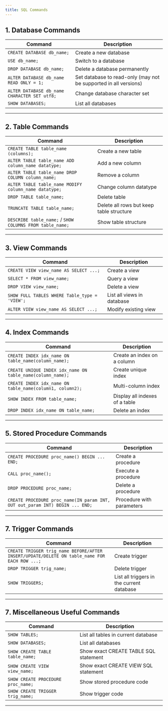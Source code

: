 ```yaml
---
title: SQL Commands
---
```


## 1. Database Commands

|Command|Description|
|---|---|
|`CREATE DATABASE db_name;`|Create a new database|
|`USE db_name;`|Switch to a database|
|`DROP DATABASE db_name;`|Delete a database permanently|
|`ALTER DATABASE db_name READ ONLY = 1;`|Set database to read-only (may not be supported in all versions)|
|`ALTER DATABASE db_name CHARACTER SET utf8;`|Change database character set|
|`SHOW DATABASES;`|List all databases|

---

##  2. Table Commands

|Command|Description|
|---|---|
|`CREATE TABLE table_name (columns);`|Create a new table|
|`ALTER TABLE table_name ADD column_name datatype;`|Add a new column|
|`ALTER TABLE table_name DROP COLUMN column_name;`|Remove a column|
|`ALTER TABLE table_name MODIFY column_name datatype;`|Change column datatype|
|`DROP TABLE table_name;`|Delete table|
|`TRUNCATE TABLE table_name;`|Delete all rows but keep table structure|
|`DESCRIBE table_name;` / `SHOW COLUMNS FROM table_name;`|Show table structure|

---

## 3. View Commands

|Command|Description|
|---|---|
|`CREATE VIEW view_name AS SELECT ...;`|Create a view|
|`SELECT * FROM view_name;`|Query a view|
|`DROP VIEW view_name;`|Delete a view|
|`SHOW FULL TABLES WHERE Table_type = 'VIEW';`|List all views in database|
|`ALTER VIEW view_name AS SELECT ...;`|Modify existing view|

---

## 4. Index Commands

|Command|Description|
|---|---|
|`CREATE INDEX idx_name ON table_name(column_name);`|Create an index on a column|
|`CREATE UNIQUE INDEX idx_name ON table_name(column_name);`|Create unique index|
|`CREATE INDEX idx_name ON table_name(column1, column2);`|Multi-column index|
|`SHOW INDEX FROM table_name;`|Display all indexes of a table|
|`DROP INDEX idx_name ON table_name;`|Delete an index|

---

## 5. Stored Procedure Commands

|Command|Description|
|---|---|
|`CREATE PROCEDURE proc_name() BEGIN ... END;`|Create a procedure|
|`CALL proc_name();`|Execute a procedure|
|`DROP PROCEDURE proc_name;`|Delete a procedure|
|`CREATE PROCEDURE proc_name(IN param INT, OUT out_param INT) BEGIN ... END;`|Procedure with parameters|

---

## 7. Trigger Commands

|Command|Description|
|---|---|
|`CREATE TRIGGER trig_name BEFORE/AFTER INSERT/UPDATE/DELETE ON table_name FOR EACH ROW ...;`|Create trigger|
|`DROP TRIGGER trig_name;`|Delete trigger|
|`SHOW TRIGGERS;`|List all triggers in the current database|

---

## 7️. Miscellaneous Useful Commands

|Command|Description|
|---|---|
|`SHOW TABLES;`|List all tables in current database|
|`SHOW DATABASES;`|List all databases|
|`SHOW CREATE TABLE table_name;`|Show exact CREATE TABLE SQL statement|
|`SHOW CREATE VIEW view_name;`|Show exact CREATE VIEW SQL statement|
|`SHOW CREATE PROCEDURE proc_name;`|Show stored procedure code|
|`SHOW CREATE TRIGGER trig_name;`|Show trigger code|

---